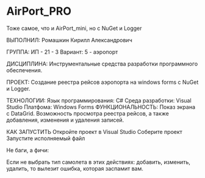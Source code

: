 # AirPort_PRO
Тоже самое, что и AirPort_mini, но с NuGet и Logger 

ВЫПОЛНИЛ: Ромашкин Кирилл Александрович

ГРУППА: ИП - 21 - 3
Вариант: 5 - аэропорт

ДИСЦИПЛИНА: Инструментальные средства разработки программного обеспечения.

ПРОЕКТ: Создание реестра рейсов аэропорта на windows forms с NuGet и Logger.

ТЕХНОЛОГИИ: Язык программирования: C# Среда разработки: Visual Studio Платфома: Windows Forms ФУНКЦИОНАЛЬНОСТЬ: Показ экрана с DataGrid. Возможность просмотра реестра рейсов, а также добавления, изменения и удаления записей.

КАК ЗАПУСТИТЬ Откройте проект в Visual Studio Соберите проект Запустите исполняемый файл

Не баги, а фичи:

Если не выбрать тип самолета в этих действиях: добавить, изменить, удалить, то вылезит ошибка, которая заспамит вам.
